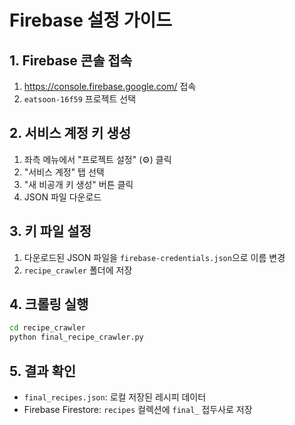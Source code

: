 # Firebase 설정 가이드

## 1. Firebase 콘솔 접속
1. https://console.firebase.google.com/ 접속
2. `eatsoon-16f59` 프로젝트 선택

## 2. 서비스 계정 키 생성
1. 좌측 메뉴에서 "프로젝트 설정" (⚙️) 클릭
2. "서비스 계정" 탭 선택
3. "새 비공개 키 생성" 버튼 클릭
4. JSON 파일 다운로드

## 3. 키 파일 설정
1. 다운로드된 JSON 파일을 `firebase-credentials.json`으로 이름 변경
2. `recipe_crawler` 폴더에 저장

## 4. 크롤링 실행
```bash
cd recipe_crawler
python final_recipe_crawler.py
```

## 5. 결과 확인
- `final_recipes.json`: 로컬 저장된 레시피 데이터
- Firebase Firestore: `recipes` 컬렉션에 `final_` 접두사로 저장
